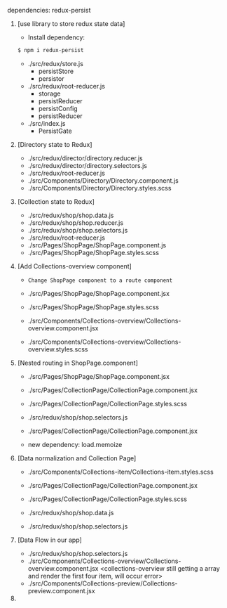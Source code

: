 dependencies: redux-persist 

1. [use library to store redux state data]

    - Install dependency:
    ```bash
    $ npm i redux-persist
    ```

    - ./src/redux/store.js
        - persistStore
        - persistor
    - ./src/redux/root-reducer.js
        - storage
        - persistReducer
        - persistConfig
        - persistReducer
    - ./src/index.js
        - PersistGate

2. [Directory state to Redux]

    - ./src/redux/director/directory.reducer.js
    - ./src/redux/director/directory.selectors.js
    - ./src/redux/root-reducer.js
    - ./src/Components/Directory/Directory.component.js
    - ./src/Components/Directory/Directory.styles.scss

3. [Collection state to Redux]

    - ./src/redux/shop/shop.data.js
    - ./src/redux/shop/shop.reducer.js
    - ./src/redux/shop/shop.selectors.js
    - ./src/redux/root-reducer.js
    - ./src/Pages/ShopPage/ShopPage.component.js
    - ./src/Pages/ShopPage/ShopPage.styles.scss

4. [Add Collections-overview component]

    - `Change ShopPage component to a route component`

    - ./src/Pages/ShopPage/ShopPage.component.jsx
    - ./src/Pages/ShopPage/ShopPage.styles.scss
    - ./src/Components/Collections-overview/Collections-overview.component.jsx
    - ./src/Components/Collections-overview/Collections-overview.styles.scss

5. [Nested routing in ShopPage.component] <nested route>

    - ./src/Pages/ShopPage/ShopPage.component.jsx
    - ./src/Pages/CollectionPage/CollectionPage.component.jsx
    - ./src/Pages/CollectionPage/CollectionPage.styles.scss

    - ./src/redux/shop/shop.selectors.js <hash map>
    - ./src/Pages/CollectionPage/CollectionPage.component.jsx <ownProps>
    - new dependency: load.memoize

6. [Data normalization and Collection Page]

    - ./src/Components/Collections-item/Collections-item.styles.scss
    - ./src/Pages/CollectionPage/CollectionPage.component.jsx
    - ./src/Pages/CollectionPage/CollectionPage.styles.scss

    - ./src/redux/shop/shop.data.js <change array to object>
    - ./src/redux/shop/shop.selectors.js

7. [Data Flow in our app]

    - ./src/redux/shop/shop.selectors.js 
    - ./src/Components/Collections-overview/Collections-overview.component.jsx
    <collections-overview still getting a array and render the first four item, will occur error>
    - ./src/Components/Collections-preview/Collections-preview.component.jsx

8. 

